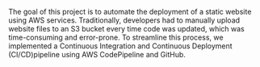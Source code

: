 The goal of this project is to automate the deployment of a static website using AWS services. Traditionally, developers had to manually upload website files to an S3 bucket every time code was updated, which was time-consuming and error-prone. To streamline this process, we implemented a Continuous Integration and Continuous Deployment (CI/CD)pipeline using AWS CodePipeline and GitHub.

